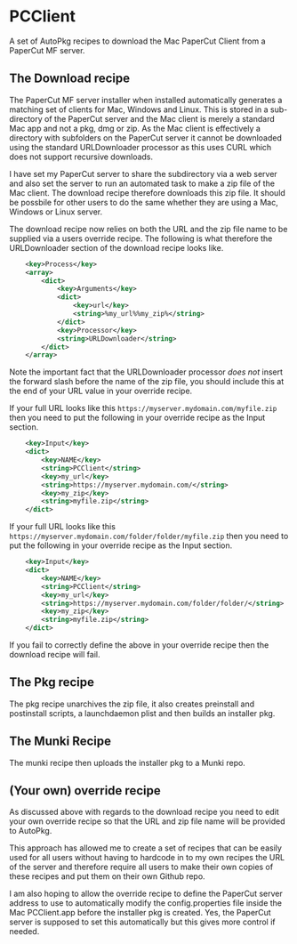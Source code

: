 PCClient
============

A set of AutoPkg recipes to download the Mac PaperCut Client from a PaperCut MF server.

The Download recipe
------------

The PaperCut MF server installer when installed automatically generates a matching set of clients for Mac, Windows and Linux. This is stored in a sub-directory of the PaperCut server and the Mac client is merely a standard Mac app and not a pkg, dmg or zip. As the Mac client is effectively a directory with subfolders on the PaperCut server it cannot be downloaded using the standard URLDownloader processor as this uses CURL which does not support recursive downloads.

I have set my PaperCut server to share the subdirectory via a web server and also set the server to run an automated task to make a zip file of the Mac client. The download recipe therefore downloads this zip file. It should be possbile for other users to do the same whether they are using a Mac, Windows or Linux server.

The download recipe now relies on both the URL and the zip file name to be supplied via a users override recipe. The following is what therefore the URLDownloader section of the download recipe looks like.

~~~xml
	<key>Process</key>
	<array>
		<dict>
			<key>Arguments</key>
			<dict>
				<key>url</key>
				<string>%my_url%%my_zip%</string>
			</dict>
			<key>Processor</key>
			<string>URLDownloader</string>
		</dict>
	</array>
~~~

Note the important fact that the URLDownloader processor _does not_ insert the forward slash before the name of the zip file, you should include this at the end of your URL value in your override recipe.

If your full URL looks like this ```https://myserver.mydomain.com/myfile.zip``` then you need to put the following in your override recipe as the Input section.

~~~xml
	<key>Input</key>
	<dict>
		<key>NAME</key>
		<string>PCClient</string>
		<key>my_url</key>
		<string>https://myserver.mydomain.com/</string>
		<key>my_zip</key>
		<string>myfile.zip</string>
	</dict>
~~~

If your full URL looks like this ```https://myserver.mydomain.com/folder/folder/myfile.zip``` then you need to put the following in your override recipe as the Input section.

~~~xml
	<key>Input</key>
	<dict>
		<key>NAME</key>
		<string>PCClient</string>
		<key>my_url</key>
		<string>https://myserver.mydomain.com/folder/folder/</string>
		<key>my_zip</key>
		<string>myfile.zip</string>
	</dict>
~~~

If you fail to correctly define the above in your override recipe then the download recipe will fail.

The Pkg recipe
------------
The pkg recipe unarchives the zip file, it also creates preinstall and postinstall scripts, a launchdaemon plist and then builds an installer pkg.

The Munki Recipe
------------
The munki recipe then uploads the installer pkg to a Munki repo.

(Your own) override recipe
------------
As discussed above with regards to the download recipe you need to edit your own override recipe so that the URL and zip file name will be provided to AutoPkg.

This approach has allowed me to create a set of recipes that can be easily used for all users without having to hardcode in to my own recipes the URL of the server and therefore require all users to make their own copies of these recipes and put them on their own Github repo.

I am also hoping to allow the override recipe to define the PaperCut server address to use to automatically modify the config.properties file inside the Mac PCClient.app before the installer pkg is created. Yes, the PaperCut server is supposed to set this automatically but this gives more control if needed.

